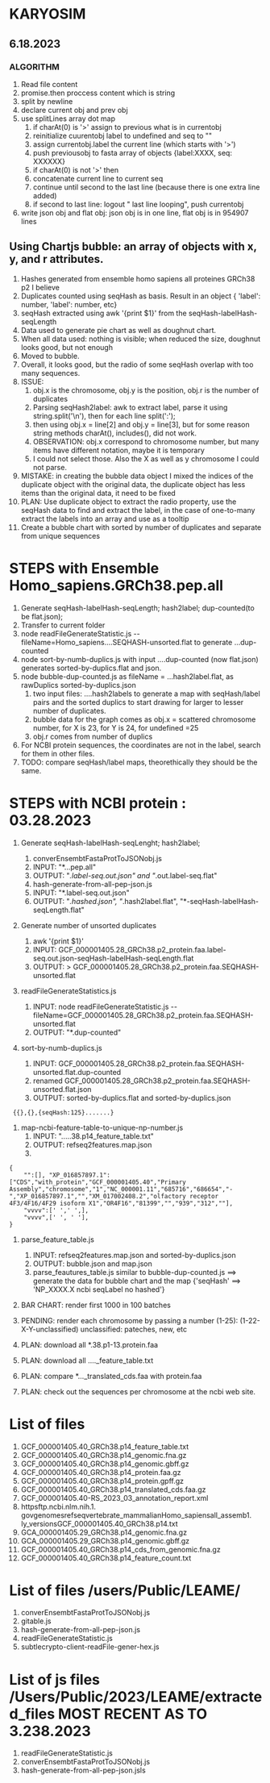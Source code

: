 # KARYOSIM

## 6.18.2023

### ALGORITHM
1. Read file content
2. promise.then proccess content which is string
3. split by newline
4. declare current obj and prev obj
5. use splitLines array dot map 
    1. if charAt(0) is '>' assign to previous what is in currentobj
    1. reinitialize cuurentobj label to undefined and seq to ""
    1. assign currentobj.label the current line (which starts with '>')
    1. push previousobj to fasta array of objects {label:XXXX, seq: XXXXXX}
    1. if charAt(0) is not '>' then
    1. concatenate current line to current seq
    1. continue until second to the last line (because there is one extra line added)
    1. if second to last line: logout " last line looping", push currentobj
1. write json obj and flat obj: json obj is in one line, flat obj is in 954907 lines
 


## Using Chartjs bubble: an array of objects with x, y, and r attributes.
1. Hashes generated from ensemble homo sapiens all proteines GRCh38 p2 I believe
1. Duplicates counted using seqHash as basis. Result in an object { 'label': number, 'label': number, etc}
1. seqHash extracted using awk '{print $1}' from the seqHash-labelHash-seqLength
1. Data used to generate pie chart as well as doughnut chart. 
1. When all data used: nothing is visible; when reduced the size, doughnut looks good, but not enough
1. Moved to bubble.
1. Overall, it looks good, but the radio of some seqHash overlap with too many sequences.
1. ISSUE: 
    1. obj.x is the chromosome, obj.y is the position, obj.r is the number of duplicates
    1. Parsing seqHash2label: awk to extract label, parse it using string.split('\n'), then for each line split(':');
    1. then using obj.x = line[2] and obj.y = line[3], but for some reason string methods charAt(), includes(), did not work.
    1. OBSERVATION: obj.x correspond to chromosome number, but many items have different notation, maybe it is temporary
    1. I could not select those. Also the X as well as y chromosome I could not parse.
1. MISTAKE: in creating the bubble data object I mixed the indices of the duplicate object with the original data, the duplicate object has less items than the original data, it need to be fixed
1. PLAN: Use duplicate object to extract the radio property, use the seqHash data to find and extract the label, in the case of one-to-many extract the labels into an array and use as a tooltip
1. Create a bubble chart with sorted by number of duplicates and separate from unique sequences


# STEPS with Ensemble Homo_sapiens.GRCh38.pep.all
1. Generate seqHash-labelHash-seqLength; hash2label; dup-counted(to be flat.json); 
1. Transfer to current folder
1. node readFileGenerateStatistic.js --fileName=Homo_sapiens....SEQHASH-unsorted.flat to generate ...dup-counted
1. node sort-by-numb-duplics.js with input ....dup-counted (now flat.json) generates sorted-by-duplics.flat and json.
1. node bubble-dup-counted.js as fileName = ...hash2label.flat, as rawDuplics sorted-by-duplics.json
    1. two input files: ....hash2labels to generate a map with seqHash/label pairs and the sorted duplics to start drawing for larger to lesser number of duplicates. 
    1. bubble data for the graph comes as obj.x = scattered chromosome number, for X is 23, for Y is 24, for undefined =25
    1. obj.r comes from number of duplics
1. For NCBI protein sequences, the coordinates are not in the label, search for them in other files. 
1. TODO: compare seqHash/label maps, theorethically they should be the same.

# STEPS with NCBI protein : 03.28.2023
1. Generate seqHash-labelHash-seqLenght; hash2label; 
    1. converEnsembtFastaProtToJSONobj.js 
    1. INPUT: "*...pep.all" 
    1. OUTPUT: "*.label-seq.out.json" and "*.out.label-seq.flat"
    1. hash-generate-from-all-pep-json.js
    1. INPUT: "*.label-seq.out.json"
    1. OUTPUT: "*.hashed.json", "*.hash2label.flat", "*-seqHash-labelHash-seqLength.flat"

1. Generate number of unsorted duplicates
    1.  awk '{print $1}' 
    1. INPUT: GCF_000001405.28_GRCh38.p2_protein.faa.label-seq.out.json-seqHash-labelHash-seqLength.flat 
    1. OUTPUT: > GCF_000001405.28_GRCh38.p2_protein.faa.SEQHASH-unsorted.flat

1. readFileGenerateStatistics.js
    1. INPUT:  node readFileGenerateStatistic.js --fileName=GCF_000001405.28_GRCh38.p2_protein.faa.SEQHASH-unsorted.flat 
    1. OUTPUT: "*.dup-counted"

1. sort-by-numb-duplics.js
    1. INPUT: GCF_000001405.28_GRCh38.p2_protein.faa.SEQHASH-unsorted.flat.dup-counted
    1. renamed GCF_000001405.28_GRCh38.p2_protein.faa.SEQHASH-unsorted.flat.json
    1. OUTPUT: sorted-by-duplics.flat and sorted-by-duplics.json
```
 {{},{},{seqHash:125}.......}
 ```

1. map-ncbi-feature-table-to-unique-np-number.js 
    1. INPUT: ".....38.p14_feature_table.txt"
    1. OUTPUT: refseq2features.map.json 
    1. 
```
{
    "":[], "XP_016857897.1":["CDS","with_protein","GCF_000001405.40","Primary Assembly","chromosome","1","NC_000001.11","685716","686654","-","XP_016857897.1","","XM_017002408.2","olfactory receptor 4F3/4F16/4F29 isoform X1","OR4F16","81399","","939","312",""], 
    "vvvv":[' ',' ',],
    "vvvv",[' ', ' '],
}
```
1. parse_feature_table.js
    1. INPUT: refseq2features.map.json and sorted-by-duplics.json
    1. OUTPUT: bubble.json and map.json
    1. parse_feautures_table.js similar to bubble-dup-counted.js ==> generate the data for bubble chart and the map {'seqHash' ==> 'NP_XXXX.X ncbi seqLabel no hashed'}

1. BAR CHART: render first 1000 in 100 batches
1. PENDING: render each chromosome by passing a number (1-25): (1-22-X-Y-unclassified) unclassified: pateches, new, etc
1. PLAN: download all *.38.p1-13.protein.faa
1. PLAN: download all ...._feature_table.txt
1. PLAN: compare *..._translated_cds.faa with protein.faa
1. PLAN: check out the sequences per chromosome at the ncbi web site.

# List of files
1. GCF_000001405.40_GRCh38.p14_feature_table.txt
1. GCF_000001405.40_GRCh38.p14_genomic.fna.gz
1. GCF_000001405.40_GRCh38.p14_genomic.gbff.gz
1. GCF_000001405.40_GRCh38.p14_protein.faa.gz
1. GCF_000001405.40_GRCh38.p14_protein.gpff.gz
1. GCF_000001405.40_GRCh38.p14_translated_cds.faa.gz
1. GCF_000001405.40-RS_2023_03_annotation_report.xml
1. httpsftp.ncbi.nlm.nih.1. govgenomesrefseqvertebrate_mammalianHomo_sapiensall_assemb1. ly_versionsGCF_000001405.40_GRCh38.p14.txt
1. GCA_000001405.29_GRCh38.p14_genomic.fna.gz
1. GCA_000001405.29_GRCh38.p14_genomic.gbff.gz
1. GCF_000001405.40_GRCh38.p14_cds_from_genomic.fna.gz
1. GCF_000001405.40_GRCh38.p14_feature_count.txt

# List of files /users/Public/LEAME/

1. converEnsembtFastaProtToJSONobj.js
1. gitable.js
1. hash-generate-from-all-pep-json.js
1. readFileGenerateStatistic.js
1. subtlecrypto-client-readFile-gener-hex.js

# List of js files /Users/Public/2023/LEAME/extracted_files  MOST RECENT AS TO 3.238.2023
1. readFileGenerateStatistic.js
1. converEnsembtFastaProtToJSONobj.js
1. hash-generate-from-all-pep-json.jsls